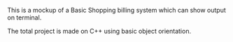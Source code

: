 This is a mockup of a Basic Shopping billing system which can show output on terminal.

The total project is made on C++ using basic object orientation.